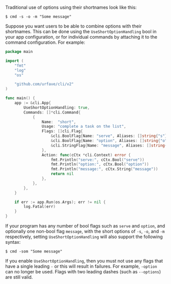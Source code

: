 Traditional use of options using their shortnames look like this:

```sh-session
$ cmd -s -o -m "Some message"
```

Suppose you want users to be able to combine options with their shortnames. This
can be done using the `UseShortOptionHandling` bool in your app configuration,
or for individual commands by attaching it to the command configuration. For
example:

<!-- {
  "args": ["short", "&#45;som", "Some message"],
  "output": "serve: true\noption: true\nmessage: Some message\n"
} -->
```go
package main

import (
	"fmt"
	"log"
	"os"

	"github.com/urfave/cli/v2"
)

func main() {
	app := &cli.App{
		UseShortOptionHandling: true,
		Commands: []*cli.Command{
			{
				Name:  "short",
				Usage: "complete a task on the list",
				Flags: []cli.Flag{
					&cli.BoolFlag{Name: "serve", Aliases: []string{"s"}},
					&cli.BoolFlag{Name: "option", Aliases: []string{"o"}},
					&cli.StringFlag{Name: "message", Aliases: []string{"m"}},
				},
				Action: func(cCtx *cli.Context) error {
					fmt.Println("serve:", cCtx.Bool("serve"))
					fmt.Println("option:", cCtx.Bool("option"))
					fmt.Println("message:", cCtx.String("message"))
					return nil
				},
			},
		},
	}

	if err := app.Run(os.Args); err != nil {
		log.Fatal(err)
	}
}
```

If your program has any number of bool flags such as `serve` and `option`, and
optionally one non-bool flag `message`, with the short options of `-s`, `-o`,
and `-m` respectively, setting `UseShortOptionHandling` will also support the
following syntax:

```sh-session
$ cmd -som "Some message"
```

If you enable `UseShortOptionHandling`, then you must not use any flags that
have a single leading `-` or this will result in failures. For example,
`-option` can no longer be used. Flags with two leading dashes (such as
`--options`) are still valid.
